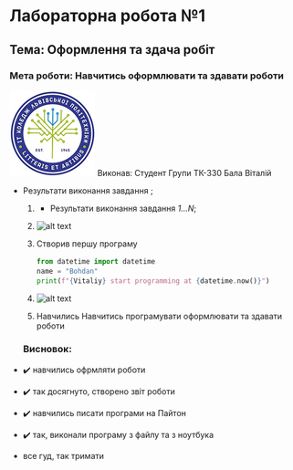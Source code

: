 # Лабораторна робота №1
## Тема: Оформлення та здача робіт
### Мета роботи: Навчитись оформлювати та здавати роботи
![alt text](https://github.com/BobasB/it_college/raw/main/reports/pictures/logo-lit.jpg)
Виконав: Студент Групи ТК-330 Бала Віталій
- Результати виконання завдання ;
    1. - Результати виконання завдання *1...N*;
    2. ![alt text](file:///C:/Users/vital/OneDrive/Documents/Lightshot/Screenshot_1.png)
    2. Створив першу програму

        ```python
        from datetime import datetime
        name = "Bohdan"
        print(f"{Vitaliy} start programming at {datetime.now()}")  
        ```
    3. ![alt text](file:///C:/Users/vital/OneDrive/Documents/Lightshot/Screenshot_2.png)
    4. Навчились Навчитись програмувати оформлювати та здавати роботи
    ### Висновок: 

- :heavy_check_mark: навчились офрмляти роботи

- :heavy_check_mark: так досягнуто, створено звіт роботи

- :heavy_check_mark: навчились  писати програми на Пайтон

- :heavy_check_mark: так, виконали програму з файлу та з ноутбука

- все гуд, так тримати

